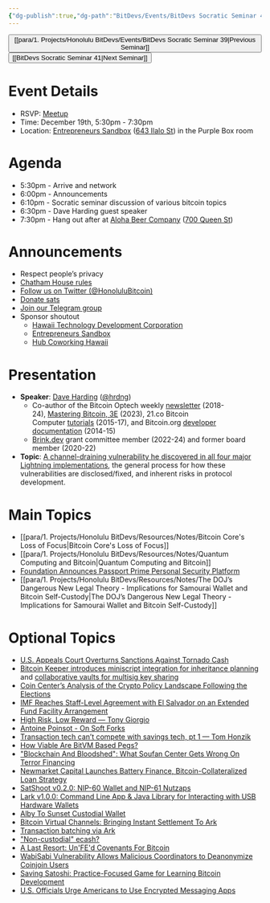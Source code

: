 ```yaml
---
{"dg-publish":true,"dg-path":"BitDevs/Events/BitDevs Socratic Seminar 40.md","permalink":"/bit-devs/events/bit-devs-socratic-seminar-40/","title":"BitDevs Socratic Seminar 40","tags":["bitdevs","bitcoin","resource","socratic-40"],"noteIcon":"3","created":"2024-11-14T20:10:55.837-10:00","updated":"2024-12-19T15:41:24.681-10:00"}
---
```




<button class="obsidian-button previous-seminar">[[para/1. Projects/Honolulu BitDevs/Events/BitDevs Socratic Seminar 39\|Previous Seminar]]</button> <button class="obsidian-button next-seminar">[[BitDevs Socratic Seminar 41\|Next Seminar]]</button>

# Event Details

- RSVP: [Meetup](https://www.meetup.com/honolulu-bitcoin/events/304576152/)
- Time: December 19th, 5:30pm - 7:30pm
- Location: [Entrepreneurs Sandbox](https://sandboxhawaii.org/) ([643 Ilalo St](https://goo.gl/maps/3Zj38htV13iUn4dcA)) in the Purple Box room

# Agenda

- 5:30pm - Arrive and network  
- 6:00pm - Announcements
- 6:10pm - Socratic seminar discussion of various bitcoin topics
- 6:30pm - Dave Harding guest speaker
- 7:30pm - Hang out after at [Aloha Beer Company](https://alohabeer.com/) ([700 Queen St](https://g.co/kgs/Dw9qzS4))

# Announcements

- Respect people’s privacy
- [Chatham House rules](https://www.chathamhouse.org/about-us/chatham-house-rule)
- [Follow us on Twitter (@HonoluluBitcoin)](https://twitter.com/HonoluluBitcoin)
- [Donate sats](https://checkout.opennode.com/p/5dea6b7a-d33c-4fda-b54c-98f092814c7d)
- [Join our Telegram group](https://t.me/+Ho8M3ZAFmC5mY2Mx)
- Sponsor shoutout
	- [Hawaii Technology Development Corporation](https://www.htdc.org/about/)
	- [Entrepreneurs Sandbox](https://sandboxhawaii.org/)
	- [Hub Coworking Hawaii](https://hubcoworkinghi.com/)

# Presentation

- **Speaker**: [Dave Harding](https://dtrt.org/) ([@hrdng](https://twitter.com/hrdng?lang=en))
	- Co-author of the Bitcoin Optech weekly [newsletter](https://bitcoinops.org/en/newsletters/) (2018-24), [Mastering Bitcoin, 3E](https://learning.oreilly.com/library/view/mastering-bitcoin-3rd/9781098150082/) (2023), 21.co Bitcoin Computer [tutorials](https://web.archive.org/web/20170606062213/https:/21.co/learn/) (2015-17), and Bitcoin.org [developer documentation](https://btcinformation.org/en/developer-documentation) (2014-15)
	- [Brink.dev](https://brink.dev/) grant committee member (2022-24) and former board member (2020-22)
- **Topic**: [A channel-draining vulnerability he discovered in all four major Lightning implementations](https://delvingbitcoin.org/t/disclosure-irrevocable-fees-stealing-from-ln-using-revoked-commitment-transactions/1314), the general process for how these vulnerabilities are disclosed/fixed, and inherent risks in protocol development.

# Main Topics

- [[para/1. Projects/Honolulu BitDevs/Resources/Notes/Bitcoin Core's Loss of Focus\|Bitcoin Core's Loss of Focus]]
- [[para/1. Projects/Honolulu BitDevs/Resources/Notes/Quantum Computing and Bitcoin\|Quantum Computing and Bitcoin]]
- [Foundation Announces Passport Prime Personal Security Platform](https://www.nobsbitcoin.com/foundation-announces-passport-prime-personal-security-platform/) 
- [[para/1. Projects/Honolulu BitDevs/Resources/Notes/The DOJ’s Dangerous New Legal Theory - Implications for Samourai Wallet and Bitcoin Self-Custody\|The DOJ’s Dangerous New Legal Theory - Implications for Samourai Wallet and Bitcoin Self-Custody]]

# Optional Topics

- [U.S. Appeals Court Overturns Sanctions Against Tornado Cash](https://www.nobsbitcoin.com/u-s-appeals-court-overturns-sanctions-against-tornado-cash/) 
- [Bitcoin Keeper introduces miniscript integration for inheritance planning](https://x.com/bitcoinkeeper_/status/1866147392892080186) and [collaborative vaults for multisig key sharing](https://x.com/_benkaufman/status/1868536270324204020)  
- [Coin Center’s Analysis of the Crypto Policy Landscape Following the Elections](https://www.coincenter.org/coin-centers-analysis-of-the-crypto-policy-landscape-following-the-elections/)
- [IMF Reaches Staff-Level Agreement with El Salvador on an Extended Fund Facility Arrangement](https://www.imf.org/en/News/Articles/2024/12/18/pr-24485-el-salvador-imf-reaches-staff-level-agreement-on-an-eff-arrangement)
- [High Risk, Low Reward — Tony Giorgio](https://tonygiorgio.com/high-risk-low-reward/)
- [Antoine Poinsot - On Soft Forks](https://antoinep.com/posts/softforks/)
- [Transaction tech can’t compete with savings tech, pt 1 — Tom Honzik](https://tomhonzik.com/articles/savings-tech-pt1)
- [How Viable Are BitVM Based Pegs?](https://bitcoinmagazine.com/technical/how-viable-are-bitvm-based-pegs)
- ["Blockchain And Bloodshed": What Soufan Center Gets Wrong On Terror Financing](https://www.therage.co/soufan-center-crypto-terror-financing-misleading/)
- [Newmarket Capital Launches Battery Finance, Bitcoin-Collateralized Loan Strategy](https://bitcoinmagazine.com/business/newmarket-capital-launches-battery-finance-bitcoin-collateralized-loan-strategy-)
- [SatShoot v0.2.0: NIP-60 Wallet and NIP-61 Nutzaps](https://www.nobsbitcoin.com/satshoot-v0-2-0/)
- [Lark v1.0.0: Command Line App & Java Library for Interacting with USB Hardware Wallets](https://www.nobsbitcoin.com/lark-v1-0-0/)
- [Alby To Sunset Custodial Wallet](https://thebitcoinmanual.com/articles/alby-sunset-custodial-wallet/)
- [Bitcoin Virtual Channels: Bringing Instant Settlement To Ark](https://arkdev.info/blog/bitcoin-virtual-channels/)
- [Transaction batching via Ark](https://x.com/ArkLabsHQ/status/1867562852019740848)
- ["Non-custodial" ecash?](https://gist.github.com/lukechilds/307341239beac72c9d8cfe3198f9bfff)
- [A Last Resort: Un'FE'd Covenants For Bitcoin](https://bitcoinmagazine.com/technical/a-last-resort-unfed-covenants-for-bitcoin)
- [WabiSabi Vulnerability Allows Malicious Coordinators to Deanonymize Coinjoin Users](https://www.nobsbitcoin.com/wabisabi-vulnerability-allows-malicious-coordinators-to-deanonymize-coinjoin-users/)
- [Saving Satoshi: Practice-Focused Game for Learning Bitcoin Development](https://www.nobsbitcoin.com/saving-satoshi/)
- [U.S. Officials Urge Americans to Use Encrypted Messaging Apps](https://www.nobsbitcoin.com/u-s-officials-urge-americans-to-use-encrypted-messaging-apps/)

